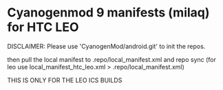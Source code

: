 Cyanogenmod 9 manifests (milaq) for HTC LEO
===========================================

DISCLAIMER: Please use 'CyanogenMod/android.git' to init the repos.

then pull the local manifest to .repo/local_manifest.xml and repo sync
(for leo use local_manifest_htc_leo.xml > .repo/local_manifest.xml)

THIS IS ONLY FOR THE LEO ICS BUILDS
